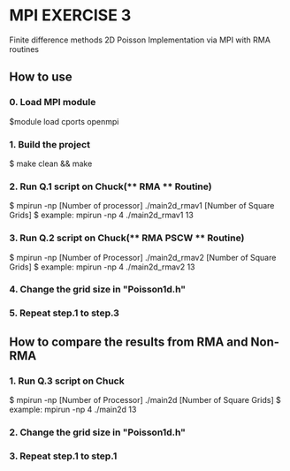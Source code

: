 # MPI EXERCISE 3

Finite difference methods 2D Poisson Implementation via MPI with RMA routines

## How to use
### 0. Load MPI module
$module load cports openmpi

### 1. Build the project
$ make clean && make

### 2. Run Q.1 script on Chuck(** RMA ** Routine)
$ mpirun -np [Number of processor] ./main2d_rmav1 [Number of Square Grids]
$ example: mpirun -np 4 ./main2d_rmav1 13

### 3. Run Q.2 script on Chuck(** RMA PSCW ** Routine)
$ mpirun -np [Number of Processor] ./main2d_rmav2 [Number of Square Grids]
$ example: mpirun -np 4 ./main2d_rmav2 13

### 4. Change the grid size in "Poisson1d.h"

### 5. Repeat step.1 to step.3

## How to compare the results from RMA and Non-RMA
### 1. Run Q.3 script on Chuck
$ mpirun -np [Number of Processor] ./main2d [Number of Square Grids]
$ example: mpirun -np 4 ./main2d 13

### 2. Change the grid size in "Poisson1d.h"

### 3. Repeat step.1 to step.1
